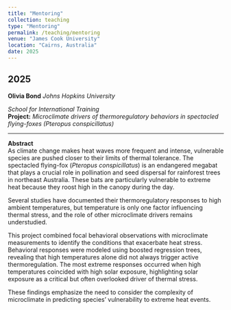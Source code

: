 ```yaml
---
title: "Mentoring"
collection: teaching
type: "Mentoring"
permalink: /teaching/mentoring
venue: "James Cook University"
location: "Cairns, Australia"
date: 2025
---
```


## 2025

**Olivia Bond**
*Johns Hopkins University*

*School for International Training*  
**Project:** *Microclimate drivers of thermoregulatory behaviors in spectacled flying-foxes (Pteropus conspicillatus)*

---

**Abstract**  
As climate change makes heat waves more frequent and intense, vulnerable species are pushed closer to their limits of thermal tolerance. The spectacled flying-fox (*Pteropus conspicillatus*) is an endangered megabat that plays a crucial role in pollination and seed dispersal for rainforest trees in northeast Australia. These bats are particularly vulnerable to extreme heat because they roost high in the canopy during the day.  

Several studies have documented their thermoregulatory responses to high ambient temperatures, but temperature is only one factor influencing thermal stress, and the role of other microclimate drivers remains understudied.  

This project combined focal behavioral observations with microclimate measurements to identify the conditions that exacerbate heat stress. Behavioral responses were modeled using boosted regression trees, revealing that high temperatures alone did not always trigger active thermoregulation. The most extreme responses occurred when high temperatures coincided with high solar exposure, highlighting solar exposure as a critical but often overlooked driver of thermal stress.  

These findings emphasize the need to consider the complexity of microclimate in predicting species’ vulnerability to extreme heat events.
